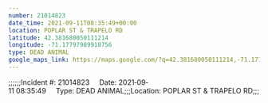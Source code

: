 ```yaml
---
number: 21014823
date_time: 2021-09-11T08:35:49+00:00
location: POPLAR ST & TRAPELO RD
latitude: 42.381680050111214
longitude: -71.17797989918756
type: DEAD ANIMAL
google_maps_link: https://maps.google.com/?q=42.381680050111214,-71.17797989918756
---
```


;;;;;;Incident #: 21014823     Date: 2021‐09‐11 08:35:49     Type: DEAD ANIMAL;;;Location: POPLAR ST & TRAPELO RD;;;
